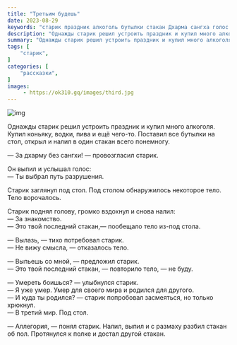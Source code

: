 ```yaml
---
title: "Третьим будешь"
date: 2023-08-29
keywords: "старик праздник алкоголь бутылки стакан Дхарма сангха голос тело"
description: "Однажды старик решил устроить праздник и купил много алкоголя. Купил коньяку, водки, пива и ещё чего-то. Поставил все бутылки на стол, открыл и налил в один стакан всего понемногу."
summary: "Однажды старик решил устроить праздник и купил много алкоголя. Купил коньяку, водки, пива и ещё чего-то. Поставил все бутылки на стол, открыл и налил в один стакан всего понемногу."
tags: [
    "старик",
]
categories: [
    "рассказки",
]
images:
     - https://ok310.gq/images/third.jpg
---
```


![img](/images/third.jpg)

Однажды старик решил устроить праздник и купил много алкоголя. Купил коньяку, водки, пива и ещё чего-то. Поставил все бутылки на стол, открыл и налил в один стакан всего понемногу.

— За дхарму без сангхи! — провозгласил старик.

Он выпил и услышал голос:<br>
— Ты выбрал путь разрушения.

Старик заглянул под стол. Под столом обнаружилось некоторое тело. Тело ворочалось.

Старик поднял голову, громко вздохнул и снова налил:<br>
— За знакомство.<br>
— Это твой последний стакан,— пообещало тело из-под стола.

— Вылазь, — тихо потребовал старик.<br>
— Не вижу смысла, — отказалось тело.

— Выпьешь со мной, — предложил старик.<br>
— Это твой последний стакан, — повторило тело, — не буду.

— Умереть боишься? — улыбнулся старик.<br>
— Я уже умер. Умер для своего мира и родился для другого.<br>
— И куда ты родился? — старик попробовал засмеяться, но только хрюкнул.<br>
— В третий мир. Под стол.

— Аллегория, — понял старик. Налил, выпил и с размаху разбил стакан об пол. Протянулся к полке и достал другой стакан.
